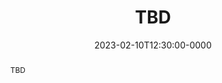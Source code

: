 ---
speaker: Sean Follmer
affiliation: Stanford
website: "example.com"
date: 2023-02-10T12:30:00-0000
location: NVIDIA Auditorium
location-url: "https://campus-map.stanford.edu/?id=04-080"
title: "TBD"
abstract: "TBD"
youtube-code: "TBD"
---